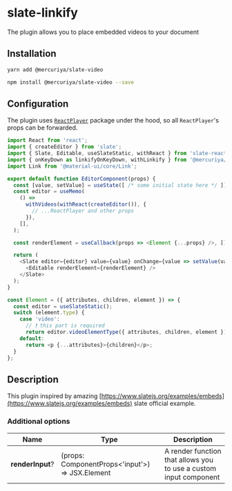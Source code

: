 # slate-linkify

The plugin allows you to place embedded videos to your document

## Installation

```bash
yarn add @mercuriya/slate-video
```

```bash
npm install @mercuriya/slate-video --save
```

## Configuration

The plugin uses [`ReactPlayer`](https://github.com/cookpete/react-player) package under the hood,
so all `ReactPlayer`'s props can be forwarded.

```js
import React from 'react';
import { createEditor } from 'slate';
import { Slate, Editable, useSlateStatic, withReact } from 'slate-react';
import { onKeyDown as linkifyOnKeyDown, withLinkify } from '@mercuriya/slate-linkify';
import Link from '@material-ui/core/Link';

export default function EditorComponent(props) {
  const [value, setValue] = useState([ /* some initial state here */ ]);
  const editor = useMemo(
    () =>
      withVideos(withReact(createEditor()), {
        // ...ReactPlayer and other props
      }),
    [],
  );

  const renderElement = useCallback(props => <Element {...props} />, []);

  return (
    <Slate editor={editor} value={value} onChange={value => setValue(value)}>
      <Editable renderElement={renderElement} />
    </Slate>
  );
}

const Element = ({ attributes, children, element }) => {
  const editor = useSlateStatic();
  switch (element.type) {
    case 'video':
      // ❗️ this part is required
      return editor.videoElementType({ attributes, children, element });
    default:
      return <p {...attributes}>{children}</p>;
  }
};

```

## Description

This plugin inspired by amazing [https://www.slatejs.org/examples/embeds](https://www.slatejs.org/examples/embeds) slate official
example.

### Additional options

|Name|Type|Description|
|---|---|---|
|**renderInput**?|(props: ComponentProps<'input'>) => JSX.Element|A render function that allows you to use a custom input component|
